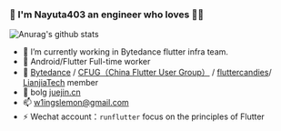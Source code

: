 ### 👋 I'm Nayuta403 an engineer who loves 🎵🎸

![Anurag's github stats](https://github-readme-stats.vercel.app/api?username=Nayuta403)

- 🔭 I’m currently working in Bytedance flutter infra team.
- 🌱 Android/Flutter Full-time worker
- 🏡 [Bytedance](https://github.com/bytedance) / [CFUG（China Flutter User Group）](https://github.com/cfug) / [fluttercandies](https://github.com/fluttercandies)/ [LianjiaTech](https://github.com/LianjiaTech) member
- 💬 bolg [juejin.cn](https://juejin.cn/user/4309694831660711)
- 📫 w1ingslemon@gmail.com
- ⚡ Wechat account：`runflutter` focus on the principles of Flutter


<!--
**Nayuta403/Nayuta403** is a ✨ _special_ ✨ repository because its `README.md` (this file) appears on your GitHub profile.

Here are some ideas to get you started:

- 🔭 I’m currently working on ...
- 🌱 I’m currently learning ...
- 👯 I’m looking to collaborate on ...
- 🤔 I’m looking for help with ...
- 💬 Ask me about ...
- 📫 How to reach me: ...
- 😄 Pronouns: ...
- ⚡ Fun fact: ...
-->
